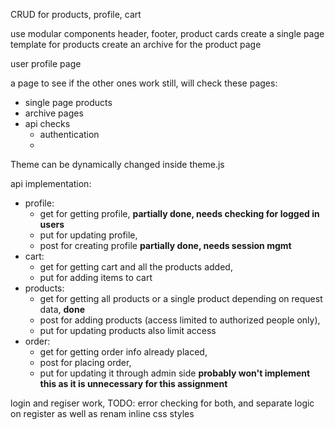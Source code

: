 CRUD for products, profile, cart

use modular components header, footer, product cards
create a single page template for products
create an archive for the product page

user profile page


a page to see if the other ones work still, will check these pages:
- single page products
- archive pages
- api checks
	- authentication
	- 

Theme can be dynamically changed inside theme.js

api implementation:
- profile: 
	- get for getting profile, **partially done, needs checking for logged in users**
	- put for updating profile, 
	- post for creating profile **partially done, needs session mgmt**
- cart: 
	- get for getting cart and all the products added, 
	- put for adding items to cart
- products: 
	- get for getting all products or a single product depending on request data, **done**
	- post for adding products (access limited to authorized people only), 
	- put for updating products also limit access
- order: 
	- get for getting order info already placed, 
	- post for placing order, 
	- put for updating it through admin side **probably won't implement this as it is unnecessary for this assignment**


login and regiser work,
TODO: error checking for both, and separate logic on register as well as renam inline css styles
